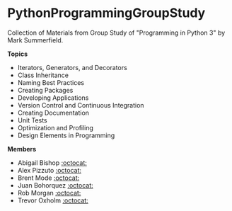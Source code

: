 # PythonProgrammingGroupStudy

Collection of Materials from Group Study of "Programming in Python 3" by Mark Summerfield.

**Topics**
- Iterators, Generators, and Decorators
- Class Inheritance
- Naming Best Practices
- Creating Packages
- Developing Applications
- Version Control and Continuous Integration
- Creating Documentation
- Unit Tests
- Optimization and Profiling
- Design Elements in Programming

**Members**
- Abigail Bishop [:octocat:](https://github.com/abigailbishop/)
- Alex Pizzuto [:octocat:](https://github.com/apizzuto/)
- Brent Mode [:octocat:](https://github.com/bamode/)
- Juan Bohorquez [:octocat:](https://github.com/JuanBohorquez3/)
- Rob Morgan [:octocat:](https://github.com/rmorgan10/)
- Trevor Oxholm [:octocat:](https://github.com/toxholm/)